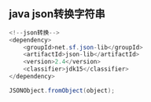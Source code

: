 ## java json转换字符串
```java
<!--json转换-->
<dependency>
    <groupId>net.sf.json-lib</groupId>
    <artifactId>json-lib</artifactId>
    <version>2.4</version>
    <classifier>jdk15</classifier>
</dependency>
```



```java
JSONObject.fromObject(object);
```

